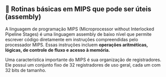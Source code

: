 <h2>📁 Rotinas básicas em MIPS que pode ser úteis (assembly)</h2>

A linguagem de programação MIPS (Microprocessor without Interlocked Pipeline Stages) é uma linguagem assembly de baixo nível que permite escrever código diretamente em instruções compreendidas pelo processador MIPS. Essas instruções incluem <b>operações aritméticas, lógicas, de controle de fluxo e acesso à memória.</b>

Uma característica importante do MIPS é sua organização de registradores. Ele possui um conjunto fixo de 32 registradores de uso geral, cada um com 32 bits de tamanho.
